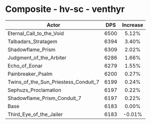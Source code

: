# Composite - hv-sc - venthyr
| Actor | DPS | Increase |
|---|:---:|:---:|
|Eternal_Call_to_the_Void|6500|5.12%|
|Talbadars_Stratagem|6394|3.40%|
|Shadowflame_Prism|6309|2.02%|
|Judgment_of_the_Arbiter|6286|1.66%|
|Echo_of_Eonar|6279|1.55%|
|Painbreaker_Psalm|6200|0.27%|
|Twins_of_the_Sun_Priestess_Conduit_7|6199|0.24%|
|Sephuzs_Proclamation|6197|0.22%|
|Shadowflame_Prism_Conduit_7|6197|0.22%|
|Base|6183|0.00%|
|Third_Eye_of_the_Jailer|6183|-0.01%|
